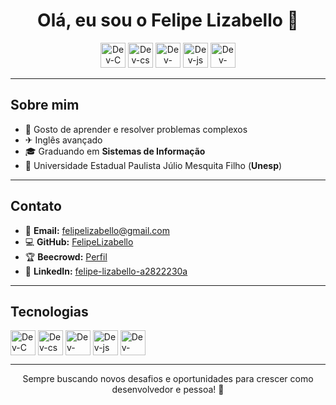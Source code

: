 
<h1 align="center">Olá, eu sou o Felipe Lizabello 👋</h1>

<p align="center">
  <img src="https://cdn.jsdelivr.net/gh/devicons/devicon@latest/icons/c/c-original.svg" alt="Dev-C" height="40" />
  <img src="https://cdn.jsdelivr.net/gh/devicons/devicon@latest/icons/css3/css3-original.svg" alt="Dev-cs" height="40"" />
  <img src="https://cdn.jsdelivr.net/gh/devicons/devicon@latest/icons/html5/html5-original.svg" alt="Dev-html" height="40"" />  
  <img src="https://cdn.jsdelivr.net/gh/devicons/devicon@latest/icons/javascript/javascript-original.svg" alt="Dev-js" height="40"/> 
  <img src="https://cdn.jsdelivr.net/gh/devicons/devicon@latest/icons/php/php-original.svg" alt="Dev-php" height="40" />
                  
</p>

---

## Sobre mim

- 🧩 Gosto de aprender e resolver problemas complexos
- ✈ Inglês avançado
- 🎓 Graduando em **Sistemas de Informação**
- 🏫 Universidade Estadual Paulista Júlio Mesquita Filho (**Unesp**)

---

## Contato

- 📧 **Email:** [felipelizabello@gmail.com](mailto:felipelizabello@gmail.com)
- 💻 **GitHub:** [FelipeLizabello](https://github.com/FelipeLizabello)
- 🏆 **Beecrowd:** [Perfil](https://judge.beecrowd.com/pt/profile/981406)
- 🔗 **LinkedIn:** [felipe-lizabello-a2822230a](https://www.linkedin.com/in/felipe-lizabello-a2822230a)

---

## Tecnologias

<div style="display: inline_block">
  <img align="center" src="https://cdn.jsdelivr.net/gh/devicons/devicon@latest/icons/c/c-original.svg" alt="Dev-C" height="40" />
  <img align="center" src="https://cdn.jsdelivr.net/gh/devicons/devicon@latest/icons/css3/css3-original.svg" alt="Dev-cs" height="40"" />
  <img align="center" src="https://cdn.jsdelivr.net/gh/devicons/devicon@latest/icons/html5/html5-original.svg" alt="Dev-html" height="40"" />  
  <img align="center" src="https://cdn.jsdelivr.net/gh/devicons/devicon@latest/icons/javascript/javascript-original.svg" alt="Dev-js" height="40"/> 
  <img align="center" src="https://cdn.jsdelivr.net/gh/devicons/devicon@latest/icons/php/php-original.svg" alt="Dev-php" height="40" />
</div>

---

<p align="center">
  Sempre buscando novos desafios e oportunidades para crescer como desenvolvedor e pessoa! 🚀
</p>
